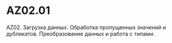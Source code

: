 # AZ02.01
 AZ02. Загрузка данных. Обработка пропущенных значений и дубликатов. Преобразование данных и работа с типами.
